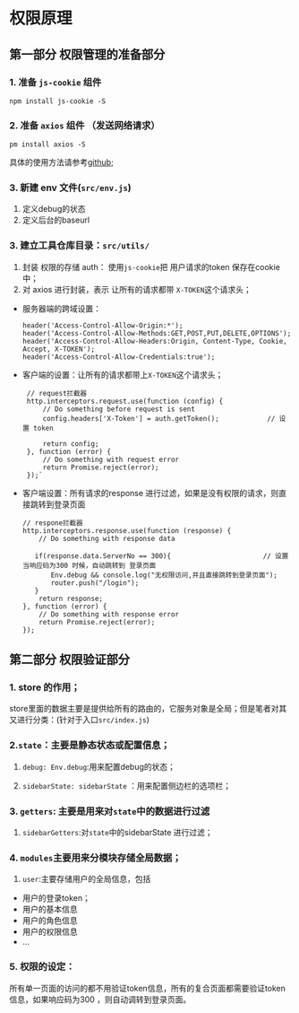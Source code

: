 # 权限原理

## 第一部分 权限管理的准备部分


### 1. 准备 `js-cookie` 组件

```
npm install js-cookie -S
```


### 2. 准备 `axios` 组件 （发送网络请求）
```
pm install axios -S
```
具体的使用方法请参考[github](https://github.com/mzabriskie/axios);

### 3. 新建 env 文件(`src/env.js`)
1. 定义debug的状态
2. 定义后台的baseurl

### 3. 建立工具仓库目录：`src/utils/`
1. 封装 权限的存储 auth： 使用`js-cookie`把 用户请求的token 保存在cookie中；
2. 对 axios 进行封装，表示 让所有的请求都带 `X-TOKEN`这个请求头；
  * 服务器端的跨域设置：
    ```
    header('Access-Control-Allow-Origin:*');
    header('Access-Control-Allow-Methods:GET,POST,PUT,DELETE,OPTIONS');
    header('Access-Control-Allow-Headers:Origin, Content-Type, Cookie, Accept, X-TOKEN');
    header('Access-Control-Allow-Credentials:true');
    ```
  * 客户端的设置：让所有的请求都带上`X-TOKEN`这个请求头；
    ```
     // request拦截器
     http.interceptors.request.use(function (config) {
         // Do something before request is sent
         config.headers['X-Token'] = auth.getToken();            // 设置 token

         return config;
     }, function (error) {
         // Do something with request error
         return Promise.reject(error);
     });`
    ```
  * 客户端设置：所有请求的response 进行过滤，如果是没有权限的请求，则直接跳转到登录页面
    ```
    // respone拦截器
    http.interceptors.response.use(function (response) {
        // Do something with response data

       if(response.data.ServerNo == 300){                       // 设置当响应码为300 时候，自动跳转到 登录页面
           Env.debug && console.log("无权限访问,并且直接跳转到登录页面");
           router.push("/login");
       }
        return response;
    }, function (error) {
        // Do something with response error
        return Promise.reject(error);
    });
    ```

## 第二部分 权限验证部分
### 1. store 的作用；
store里面的数据主要是提供给所有的路由的，它服务对象是全局；但是笔者对其又进行分类：(针对于入口`src/index.js`)

### 2.`state`：主要是静态状态或配置信息；
1. `debug: Env.debug`:用来配置debug的状态；

2. `sidebarState: sidebarState` ：用来配置侧边栏的选项栏；

### 3. `getters`: 主要是用来对`state`中的数据进行过滤
1. `sidebarGetters`:对`state`中的sidebarState 进行过滤；

### 4. `modules`主要用来分模块存储全局数据；
1. `user`:主要存储用户的全局信息，包括
  * 用户的登录token；
  * 用户的基本信息
  * 用户的角色信息
  * 用户的权限信息
  * ...

### 5. 权限的设定：
所有单一页面的访问的都不用验证token信息，所有的复合页面都需要验证token信息，如果响应码为300 ，则自动调转到登录页面。
